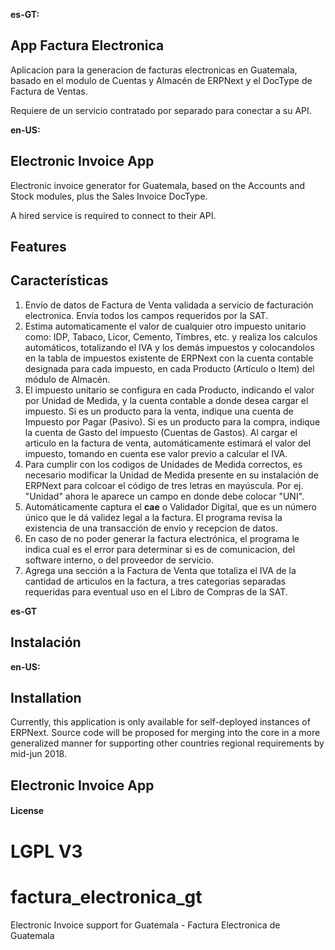 **es-GT:**
## App Factura Electronica

Aplicacion para la generacion de facturas electronicas en Guatemala, basado en el modulo de Cuentas y Almacén de ERPNext y el DocType de Factura de Ventas.

Requiere de un servicio contratado por separado para conectar a su API.

**en-US:**
## Electronic Invoice App
Electronic invoice generator for Guatemala, based on the Accounts and Stock modules, plus the Sales Invoice DocType.

A hired service is required to connect to their API.

## Features

## Características
1. Envío de datos de Factura de Venta validada a servicio de facturación electronica.  Envía todos los campos requeridos por la SAT.
2.  Estima automaticamente el valor de cualquier otro impuesto unitario como: IDP, Tabaco, Licor, Cemento, Timbres, etc. y realiza los calculos automáticos, totalizando el IVA y los demás impuestos y colocandolos en la tabla de impuestos existente de ERPNext con la cuenta contable designada para cada impuesto, en cada Producto (Artículo o Item) del módulo de Almacén.
3. El impuesto unitario se configura en cada Producto, indicando el valor por Unidad de Medida, y la cuenta contable a donde desea cargar el impuesto. Si es un producto para la venta, indique una cuenta de Impuesto por Pagar (Pasivo).  Si es un producto para la compra, indique la cuenta de Gasto del impuesto (Cuentas de Gastos). Al cargar el articulo en la factura de venta, automáticamente estimará el valor del impuesto, tomando en cuenta ese valor previo a calcular el IVA.
4. Para cumplir con los codigos de Unidades de Medida correctos, es necesario modificar la Unidad de Medida presente en su instalación de ERPNext para colcoar el código de tres letras en mayúscula. Por ej.  "Unidad" ahora le aparece un campo en donde debe colocar "UNI".
5. Automáticamente captura el **cae** o Validador Digital, que es un número único que le dá validez legal a la factura. El programa revisa la existencia de una transacción de envio y recepcion de datos.
6. En caso de no poder generar la factura electrónica, el programa le indica cual es el error para determinar si es de comunicacion, del software interno, o del proveedor de servicio.
7. Agrega una sección a la Factura de Venta que totaliza el IVA de la cantidad de articulos en la factura, a tres categorias separadas requeridas para eventual uso en el Libro de Compras de la SAT.

**es-GT**
## Instalación

**en-US:**
## Installation
Currently, this application is only available for self-deployed instances of ERPNext. Source code will be proposed for merging into the core in a more generalized manner for supporting other countries regional requirements by mid-jun 2018.



## Electronic Invoice App
#### License

LGPL V3
=======

# factura_electronica_gt

Electronic Invoice support for Guatemala - Factura Electronica de Guatemala


